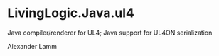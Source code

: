 # LivingLogic.Java.ul4

Java compiler/renderer for UL4; Java support for UL4ON serialization

Alexander Lamm
